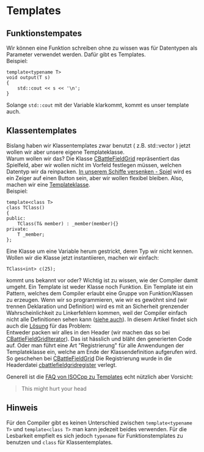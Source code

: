 # Templates

## Funktionstempates

Wir können eine Funktion schreiben ohne zu wissen was für Datentypen als Parameter verwendet werden. Dafür gibt es Templates.  
Beispiel:

    template<typename T>
    void output(T s)
    {
        std::cout << s << '\n';
    }

Solange `std::cout` mit der Variable klarkommt, kommt es unser template auch.

## Klassentemplates

Bislang haben wir Klassentemplates zwar benutzt ( z.B. std::vector<int> ) jetzt wollen wir aber unsere eigene Templateklasse.  
Warum wollen wir das? Die Klasse [CBattleFieldGrid](/../main/Battleship/Battleship/cbattlefieldgrid.h) repräsentiert das Spielfeld, aber wir wollen nicht im Vorfeld festlegen müssen, welchen Datentyp wir da reinpacken. [In unserem Schiffe versenken - Spiel](/doc/battleship.md) wird es ein Zeiger auf einen Button sein, aber wir wollen flexibel bleiben.
Also, machen wir eine [Templateklasse](https://de.wikibooks.org/wiki/C%2B%2B-Programmierung/_Templates/_Klassentemplates).  
Beispiel:

    template<class T>
    class TClass()
    {
    public:    
        TClass(T& member) : _member(member){}
    private:
        T _member;
    };
    
Eine Klasse um eine Variable herum gestrickt, deren Typ wir nicht kennen. Wollen wir die Klasse jetzt instantiieren, machen wir einfach:

    TClass<int> c(25);
    
kommt uns bekannt vor oder?
Wichtig ist zu wissen, wie der Compiler damit umgeht. Ein Template ist weder Klasse noch Funktion. Ein Template ist ein Pattern, welches dem Compiler erlaubt eine Gruppe von Funktion/Klassen zu erzeugen. Wenn wir so programmieren, wie wir es gewöhnt sind (wir trennen Deklaration und Definition) wird es mit an Sicherheit grenzender Wahrscheinlichkeit zu Linkerfehlern kommen, weil der Compiler einfach nicht alle Definitionen sehen kann ([siehe auch](https://de.wikibooks.org/wiki/C%2B%2B-Programmierung/_Templates/_Klassentemplates)). In diesem Artikel findet sich auch die [Lösung](https://isocpp.org/wiki/faq/templates#separate-template-fn-defn-from-decl) für das Problem:  
Entweder packen wir alles in den Header (wir machen das so bei [CBattleFieldGridIterator](/../main/Battleship/Battleship/cbattlefieldgriditerator.h)). Das ist hässlich und bläht den generierten Code auf. Oder man führt eine Art "Registrierung" für alle Anwendungen der Templateklasse ein, welche am Ende der Klassendefinition aufgerufen wird. So geschehen bei [CBattleFieldGrid](/../main/Battleship/Battleship/cbattlefieldgrid.h) Die Registrierung wurde in die Headerdatei [cbattlefieldgridregister](/../main/Battleship/Battleship/cbattlefieldgridregister.h) verlegt.

Generell ist die [FAQ von ISOCpp zu Templates](https://isocpp.org/wiki/faq/templates) echt nützlich aber Vorsicht: 
> This might hurt your head

## Hinweis

Für den Compiler gibt es keinen Unterschied zwischen `template<typename T>` und `template<class T>` man kann jedezeit beides verwenden. Für die Lesbarkeit empfielt es sich jedoch `typename` für Funktionstemplates zu benutzen und `class` für Klassentemplates.

